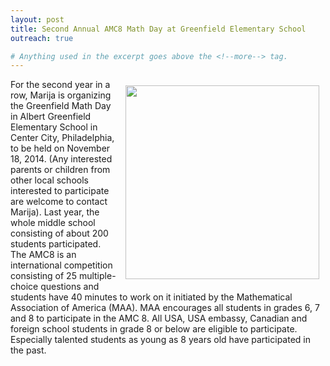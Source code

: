 ```yaml
---
layout: post
title: Second Annual AMC8 Math Day at Greenfield Elementary School
outreach: true

# Anything used in the excerpt goes above the <!--more--> tag.
---
```


<img align="right" class="hide-for-small" style="padding: 10px" width="310px" src="{{site.baseurl}}/{{site.img_path}}/math-logo.png">

For the second year in a row, Marija is organizing the Greenfield Math Day in Albert Greenfield Elementary School in Center City, Philadelphia, to be held on November 18, 2014. 
(Any interested parents or children from other local schools interested to participate are welcome to contact Marija). 
Last year, the whole middle school consisting of about 200 students participated.
The AMC8 is an international competition consisting of 25 multiple-choice questions and students have 40 minutes to work on it initiated by the Mathematical Association of America  (MAA). 
MAA encourages all students in grades 6, 7 and 8 to participate in the AMC 8. 
All USA, USA embassy, Canadian and foreign school students in grade 8 or below are eligible to participate. 
Especially talented students as young as 8 years old have participated in the past. 


<!--more-->
